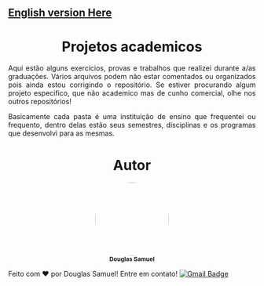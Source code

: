 [<h2>English version Here</h2>](https://github.com/DouSam/Academic-Life/blob/master/README.us.md)

<h1 align="center">Projetos academicos</h1>

<p align="justify">Aqui estão alguns exercícios, provas e trabalhos que realizei durante a/as graduações. Vários arquivos podem não estar comentados ou organizados pois ainda estou corrigindo o repositório. Se estiver procurando algum projeto especifico, que não academico mas de cunho comercial, olhe nos outros repositórios!</p>

<p align="justify">Basicamente cada pasta é uma instituição de ensino que frequentei ou frequento, dentro delas estão seus semestres, disciplinas e os programas que desenvolvi para as mesmas.</p>

<h1 align="center"> Autor </h1> 

<p align="center">
<a href="https://github.com/DouSam" align="center">
 <img style="border-radius: 100%;" src="https://lh3.googleusercontent.com/o49VhdIK8p4hVv08luql8OyVy9d3Y8McrzVD8PPQ28UU7Gq3eAN-9KPi0zCxMgHh_jY0Ah7qj4sHkQXvEOa408P09QtEkDTSngRrKtDeJlllYuaKDXPH6ww3TUXw2sdHoNSIuwCA1fY=w2400" width="150px;" alt=""/>
 <br />
 <sub><b>Douglas Samuel</b></sub></a></a>

Feito com ❤️ por Douglas Samuel! Entre em contato!
[![Gmail Badge](https://img.shields.io/badge/-douglassam007@gmail.com-c14438?style=flat-square&logo=Gmail&logoColor=white&link=mailto:douglassam007@gmail.com)](mailto:douglassam007@gmail.com)
</p>
